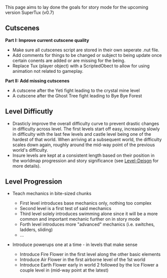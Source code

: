 This page aims to lay done the goals for story mode for the upcoming version SuperTux (v0.7)

## Cutscenes

**Part I: Improve current cutscene quality**

- Make sure all cutscenes script are stored in their own seperate .nut file.
- Add comments for things to be changed or subject to being update once certain conents are added or are missing for the being.
- Replace Tux (player object) with a ScriptedObect to allow for using animation not related to gameplay.

**Part II: Add missing cutscenes**

- A cutscene after the Yeti fight leading to the crystal mine level
- A cutscene after the Ghost Tree fight leading to Bye Bye Forest

## Level Difficutly

- Drasticly improve the overall difficulty curve to prevent drastic changes in difficulty across level. The first levels start off easy, increasing slowly in difficulty with the last few levels and castle level being one of the hardest of that world. When arriving at a subsequent world, the difficulty scales down again, roughly around the mid-way point of the previous world's difficulty.
- Insure levels are kept at a consistent length based on their position in the worldmap progression and story significance (see [Level-Deisgn](https://github.com/SuperTux/supertux/wiki/Level-Design#Size) for more details).

## Level Progression

- Teach mechanics in bite-sized chunks
  - First level introduces base mechanics only, nothing too complex
  - Second level is a first test of said mechanics
  - Third level solely introduces swimming alone since it will be a more common and important mechanic further on in story mode
  - Forth level introduces more "advanced" mechanics (i.e. switches, ladders, sliding)
  - ...

- Introduce powerups one at a time - in levels that make sense
  - Introduce Fire Flower in the first level along the other basic elements
  - Introduce Air Flower in the first airborne level of the 1st world
  - Introduce Earth Flower early in world 2 followed by the Ice Flower a couple level in (mid-way point at the latest)
